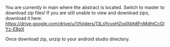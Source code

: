 You are currently in main where the abstract is located. Switch to master to download zip files!
If you are still unable to view and download zips, download it here:
https://drive.google.com/drive/u/1/folders/13LsYcvqHZodXbh8FnMdhtCcGlYz-E8pX

Once download zip, unzip to your android studio directory.
